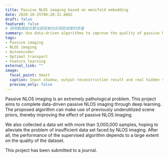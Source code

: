 ```yaml
---
title: Passive NLOS imaging based on menifold embedding
date: 2020-10-25T06:28:31.806Z
draft: false
featured: false
# 使用数据驱动算法提高被动非视距成像的质量
summary: Use data-driven algorithms to improve the quality of passive NLOS imaging
tags:
- Passive imaging
- NLOS imaging
- Autoencoder
- Optimal transport
- Feature learning
external_link: ""
image:
  focal_point: Smart
  caption: Input shadow, output reconstruction result and real hidden scene
  preview_only: false
---
```

<!-- 被动非视距成像是一个极为病态的问题，本项目旨在通过深度学习完成数据驱动的被动非视距成像任务。所提出的算法能够利用之前未被充分利用的场景先验，从而提高被动非视距成像的效果。 -->
Passive NLOS imaging is an extremely pathological problem. This project aims to complete data-driven passive NLOS imaging through deep learning. The proposed algorithm can make use of previously underutilized scene priors, thereby improving the effect of passive NLOS imaging.


<!-- 我们还采集了一个有着more than 3,000,000样本的数据集，希望能够缓解非视距成像所面临的数据集不足问题。毕竟监督算法的性能在很大程度上取决于数据集的质量。 -->
We also collected a data set with more than 3,000,000 samples, hoping to alleviate the problem of insufficient data set faced by NLOS imaging. After all, the performance of the supervised algorithm depends to a large extent on the quality of the dataset.

<!-- 本项目已经提交到了一个期刊。 -->
This project has been submitted to a journal.